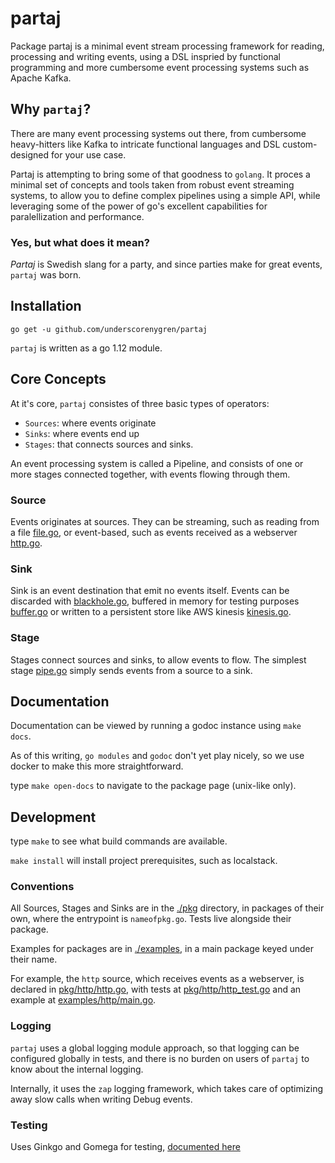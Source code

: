 # partaj

Package partaj is a minimal event stream processing framework for reading, processing and writing events,
using a DSL inspried by functional programming and more cumbersome event processing systems such as Apache Kafka.

## Why `partaj`?

There are many event processing systems out there, from cumbersome heavy-hitters like Kafka to intricate
functional languages and DSL custom-designed for your use case.

Partaj is attempting to bring some of that goodness to `golang`.
It proces a minimal set of concepts and tools taken from robust event streaming systems, to allow you
to define complex pipelines using a simple API, while leveraging some of the power of go's excellent
capabilities for paralellization and performance.

### Yes, but what does it mean?

_Partaj_ is Swedish slang for a party, and since parties make for great events, `partaj` was born.

## Installation

`go get -u github.com/underscorenygren/partaj`

`partaj` is written as a go 1.12 module.

## Core Concepts

At it's core, `partaj` consistes of three basic types of operators:
- `Sources`: where events originate
- `Sinks`: where events end up
- `Stages`: that connects sources and sinks.

An event processing system is called a Pipeline, and consists of one
or more stages connected together, with events flowing through them.

### Source

Events originates at sources. They can be streaming,
such as reading from a file [file.go](pkg/file/file.go), or
event-based, such as events received as a webserver [http.go](pkg/http/http.go).

### Sink

Sink is an event destination that emit no events itself. Events can
be discarded with [blackhole.go](pkg/blackhole/blackhole.go), buffered
in memory for testing purposes [buffer.go](pkg/buffer/buffer.go) or written
to a persistent store like AWS kinesis [kinesis.go](pkg/kinesis/kinesis.go).

### Stage

Stages connect sources and sinks, to allow events to flow. The simplest
stage [pipe.go](pkg/pipe/pipe.go) simply sends events from a source to a sink.

## Documentation

Documentation can be viewed by running a godoc instance using `make docs`.

As of this writing, `go modules` and `godoc` don't yet play nicely, so we use docker to
make this more straightforward.

type `make open-docs` to navigate to the package page (unix-like only).

## Development

type `make` to see what build commands are available.

`make install` will install project prerequisites, such as localstack.

### Conventions

All Sources, Stages and Sinks are in the [./pkg](./pkg) directory,
in packages of their own, where the entrypoint is `nameofpkg.go`. Tests
live alongside their package.

Examples for packages are in [./examples](./examples), in a main package
keyed under their name.

For example, the `http` source, which receives events as a webserver, is
declared in [pkg/http/http.go](pkg/http/http.go), with tests
at [pkg/http/http_test.go](pkg/http/http_test.go) and
an example at [examples/http/main.go](examples/http/main.go).

### Logging

`partaj` uses a global logging module approach, so that logging can be
configured globally in tests, and there is no burden on users of `partaj`
to know about the internal logging.

Internally, it uses the `zap` logging framework, which takes care of optimizing
away slow calls when writing Debug events.

### Testing

Uses Ginkgo and Gomega for testing, [documented here](https://onsi.github.io/ginkgo/)

